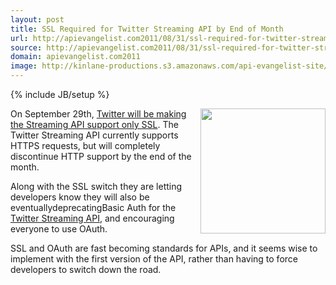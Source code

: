 ```yaml
---
layout: post
title: SSL Required for Twitter Streaming API by End of Month
url: http://apievangelist.com2011/08/31/ssl-required-for-twitter-streaming-api-by-end-of-month/
source: http://apievangelist.com2011/08/31/ssl-required-for-twitter-streaming-api-by-end-of-month/
domain: apievangelist.com2011
image: http://kinlane-productions.s3.amazonaws.com/api-evangelist-site/blog/Twitter-Logo.jpg
---
```

{% include JB/setup %}
<img src="http://kinlane-productions.s3.amazonaws.com/Twitter-Logo.jpg" alt="" width="200" align="right" />On September 29th, <a title="Twitter will be making the Streaming API support only SSL" href="https://dev.twitter.com/blog/streaming-api-turning-ssl-only-september-29th">Twitter will be making the Streaming API support only SSL</a>. The Twitter Streaming API currently supports HTTPS requests, but will completely discontinue HTTP support by the end of the month.<p></p>
Along with the SSL switch they are letting developers know they will also be eventuallydeprecatingBasic Auth for the <a title="Twitter Streaming API" href="https://dev.twitter.com/docs/streaming-api">Twitter Streaming API</a>, and encouraging everyone to use OAuth.<p></p>
SSL and OAuth are fast becoming standards for APIs, and it seems wise to implement with the first version of the API, rather than having to force developers to switch down the road.
